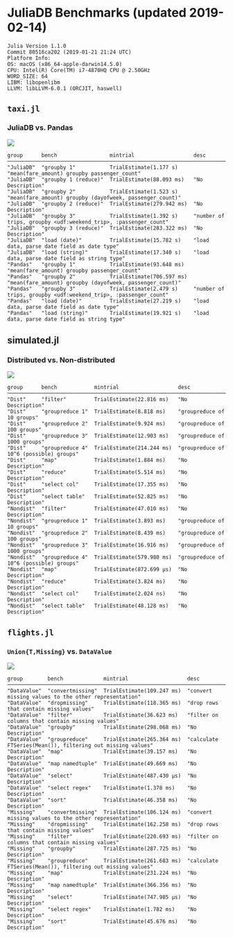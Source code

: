 # JuliaDB Benchmarks (updated 2019-02-14)

    Julia Version 1.1.0
    Commit 80516ca202 (2019-01-21 21:24 UTC)
    Platform Info:
    OS: macOS (x86_64-apple-darwin14.5.0)
    CPU: Intel(R) Core(TM) i7-4870HQ CPU @ 2.50GHz
    WORD_SIZE: 64
    LIBM: libopenlibm
    LLVM: libLLVM-6.0.1 (ORCJIT, haswell)


## `taxi.jl`

### JuliaDB vs. Pandas

![](https://user-images.githubusercontent.com/8075494/52812765-45f51d80-3066-11e9-98a4-6dee24a08b6d.png)

    group      bench                 mintrial                   desc
    ───────────────────────────────────────────────────────────────────────────────────────────────────────────────────────────
    "JuliaDB"  "groupby 1"           TrialEstimate(1.177 s)     "mean(fare_amount) groupby passenger_count"
    "JuliaDB"  "groupby 1 (reduce)"  TrialEstimate(88.093 ms)   "No Description"
    "JuliaDB"  "groupby 2"           TrialEstimate(1.523 s)     "mean(fare_amount) groupby (dayofweek, passenger_count)"
    "JuliaDB"  "groupby 2 (reduce)"  TrialEstimate(279.942 ms)  "No Description"
    "JuliaDB"  "groupby 3"           TrialEstimate(1.392 s)     "number of trips, groupby <udf:weekend_trip>, :passenger_count"
    "JuliaDB"  "groupby 3 (reduce)"  TrialEstimate(283.322 ms)  "No Description"
    "JuliaDB"  "load (date)"         TrialEstimate(15.782 s)    "load data, parse date field as date type"
    "JuliaDB"  "load (string)"       TrialEstimate(17.340 s)    "load data, parse date field as string type"
    "Pandas"   "groupby 1"           TrialEstimate(93.648 ms)   "mean(fare_amount) groupby passenger_count"
    "Pandas"   "groupby 2"           TrialEstimate(706.597 ms)  "mean(fare_amount) groupby (dayofweek, passenger_count)"
    "Pandas"   "groupby 3"           TrialEstimate(2.479 s)     "number of trips, groupby <udf:weekend_trip>, :passenger_count"
    "Pandas"   "load (date)"         TrialEstimate(27.219 s)    "load data, parse date field as date type"
    "Pandas"   "load (string)"       TrialEstimate(19.921 s)    "load data, parse date field as string type"

## simulated.jl

### Distributed vs. Non-distributed

![](https://user-images.githubusercontent.com/8075494/52812129-c6b31a00-3064-11e9-9299-a5f1966edcab.png)

    group      bench            mintrial                   desc
    ──────────────────────────────────────────────────────────────────────────────────────────────
    "Dist"     "filter"         TrialEstimate(22.816 ms)   "No Description"
    "Dist"     "groupreduce 1"  TrialEstimate(8.818 ms)    "groupreduce of 10 groups"
    "Dist"     "groupreduce 2"  TrialEstimate(9.924 ms)    "groupreduce of 100 groups"
    "Dist"     "groupreduce 3"  TrialEstimate(12.903 ms)   "groupreduce of 1000 groups"
    "Dist"     "groupreduce 4"  TrialEstimate(214.244 ms)  "groupreduce of 10^6 (possible) groups"
    "Dist"     "map"            TrialEstimate(1.884 ms)    "No Description"
    "Dist"     "reduce"         TrialEstimate(5.514 ms)    "No Description"
    "Dist"     "select col"     TrialEstimate(17.355 ms)   "No Description"
    "Dist"     "select table"   TrialEstimate(52.825 ms)   "No Description"
    "Nondist"  "filter"         TrialEstimate(47.010 ms)   "No Description"
    "Nondist"  "groupreduce 1"  TrialEstimate(3.893 ms)    "groupreduce of 10 groups"
    "Nondist"  "groupreduce 2"  TrialEstimate(8.439 ms)    "groupreduce of 100 groups"
    "Nondist"  "groupreduce 3"  TrialEstimate(16.916 ms)   "groupreduce of 1000 groups"
    "Nondist"  "groupreduce 4"  TrialEstimate(579.980 ms)  "groupreduce of 10^6 (possible) groups"
    "Nondist"  "map"            TrialEstimate(872.699 μs)  "No Description"
    "Nondist"  "reduce"         TrialEstimate(3.824 ms)    "No Description"
    "Nondist"  "select col"     TrialEstimate(2.024 ns)    "No Description"
    "Nondist"  "select table"   TrialEstimate(48.128 ms)   "No Description"


## `flights.jl`

### `Union{T,Missing}` vs. `DataValue`

![](https://user-images.githubusercontent.com/8075494/52811169-71760900-3062-11e9-9a6e-21f1270edfad.png)

    group        bench             mintrial                   desc
    ────────────────────────────────────────────────────────────────────────────────────────────────────────────────────
    "DataValue"  "convertmissing"  TrialEstimate(109.247 ms)  "convert missing values to the other representation"
    "DataValue"  "dropmissing"     TrialEstimate(118.365 ms)  "drop rows that contain missing values"
    "DataValue"  "filter"          TrialEstimate(36.623 ms)   "filter on columns that contain missing values"
    "DataValue"  "groupby"         TrialEstimate(298.068 ms)  "No Description"
    "DataValue"  "groupreduce"     TrialEstimate(265.364 ms)  "calculate FTSeries(Mean()), filtering out missing values"
    "DataValue"  "map"             TrialEstimate(39.157 ms)   "No Description"
    "DataValue"  "map namedtuple"  TrialEstimate(49.669 ms)   "No Description"
    "DataValue"  "select"          TrialEstimate(487.430 μs)  "No Description"
    "DataValue"  "select regex"    TrialEstimate(1.378 ms)    "No Description"
    "DataValue"  "sort"            TrialEstimate(46.358 ms)   "No Description"
    "Missing"    "convertmissing"  TrialEstimate(106.124 ms)  "convert missing values to the other representation"
    "Missing"    "dropmissing"     TrialEstimate(162.258 ms)  "drop rows that contain missing values"
    "Missing"    "filter"          TrialEstimate(220.693 ms)  "filter on columns that contain missing values"
    "Missing"    "groupby"         TrialEstimate(287.725 ms)  "No Description"
    "Missing"    "groupreduce"     TrialEstimate(261.683 ms)  "calculate FTSeries(Mean()), filtering out missing values"
    "Missing"    "map"             TrialEstimate(231.224 ms)  "No Description"
    "Missing"    "map namedtuple"  TrialEstimate(366.356 ms)  "No Description"
    "Missing"    "select"          TrialEstimate(747.985 μs)  "No Description"
    "Missing"    "select regex"    TrialEstimate(1.782 ms)    "No Description"
    "Missing"    "sort"            TrialEstimate(45.676 ms)   "No Description"